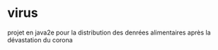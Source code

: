 # virus
projet en java2e pour la distribution des denrées alimentaires après la dévastation du corona
